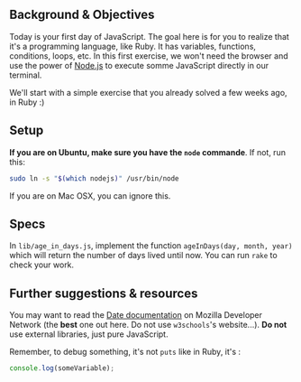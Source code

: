 ## Background & Objectives

Today is your first day of JavaScript. The goal here is for you to realize that it's
a programming language, like Ruby. It has variables, functions, conditions, loops, etc.
In this first exercise, we won't need the browser and use the power of [Node.js](https://nodejs.org/en/)
to execute somme JavaScript directly in our terminal.

We'll start with a simple exercise that you already solved a few weeks ago, in Ruby :)

## Setup

**If you are on Ubuntu, make sure you have the `node` commande**. If not, run this:

```bash
sudo ln -s "$(which nodejs)" /usr/bin/node
```

If you are on Mac OSX, you can ignore this.

## Specs

In `lib/age_in_days.js`, implement the function `ageInDays(day, month, year)` which will
return the number of days lived until now. You can run `rake` to check your work.

## Further suggestions & resources

You may want to read the [Date documentation](https://developer.mozilla.org/en-US/docs/Web/JavaScript/Reference/Global_Objects/Date)
on Mozilla Developer Network (the **best** one out here. Do not use `w3schools`'s website...). **Do not** use external libraries, just pure JavaScript.

Remember, to debug something, it's not `puts` like in Ruby, it's :

```js
console.log(someVariable);
```
